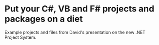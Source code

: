# Put your C#, VB and F# projects and packages on a diet

Example projects and files from David's presentation on the new .NET Project System.
